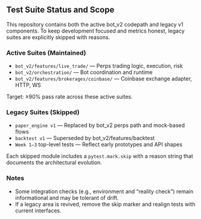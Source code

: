 ## Test Suite Status and Scope

This repository contains both the active bot_v2 codepath and legacy v1 components. To keep development focused and metrics honest, legacy suites are explicitly skipped with reasons.

### Active Suites (Maintained)
- `bot_v2/features/live_trade/` — Perps trading logic, execution, risk
- `bot_v2/orchestration/` — Bot coordination and runtime
- `bot_v2/features/brokerages/coinbase/` — Coinbase exchange adapter, HTTP, WS

Target: ≥90% pass rate across these active suites.

### Legacy Suites (Skipped)
- `paper_engine v1` — Replaced by bot_v2 perps path and mock-based flows
- `backtest v1` — Superseded by bot_v2/features/backtest
- `Week 1–3` top-level tests — Reflect early prototypes and API shapes

Each skipped module includes a `pytest.mark.skip` with a reason string that documents the architectural evolution.

### Notes
- Some integration checks (e.g., environment and “reality check”) remain informational and may be tolerant of drift.
- If a legacy area is revived, remove the skip marker and realign tests with current interfaces.

